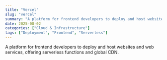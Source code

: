 ```yaml
---
title: "Vercel"
slug: "vercel"
summary: "A platform for frontend developers to deploy and host websites and web services, offering serverless functions and global CDN."
date: 2025-08-02
categories: ["Cloud & Infrastructure"]
tags: ["Deployment", "Frontend", "Serverless"]
---
```


A platform for frontend developers to deploy and host websites and web services, offering serverless functions and global CDN.
